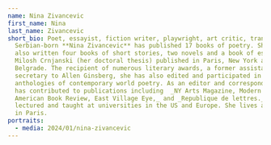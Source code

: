 ```yaml
---
name: Nina Zivancevic
first_name: Nina
last_name: Zivancevic
short_bio: Poet, essayist, fiction writer, playwright, art critic, translator,
  Serbian-born **Nina Zivancevic** has published 17 books of poetry. She has
  also written four books of short stories, two novels and a book of essays on
  Milosh Crnjanski (her doctoral thesis) published in Paris, New York and
  Belgrade. The recipient of numerous literary awards, a former assistant and
  secretary to Allen Ginsberg, she has also edited and participated in numerous
  anthologies of contemporary world poetry. As an editor and correspondent she
  has contributed to publications including  _NY Arts Magazine, Modern Painters,
  American Book Review, East Village Eye,_ and _Republique de lettres._ She has
  lectured and taught at universities in the US and Europe. She lives and works
  in Paris.
portraits:
  - media: 2024/01/nina-zivancevic
---
```

